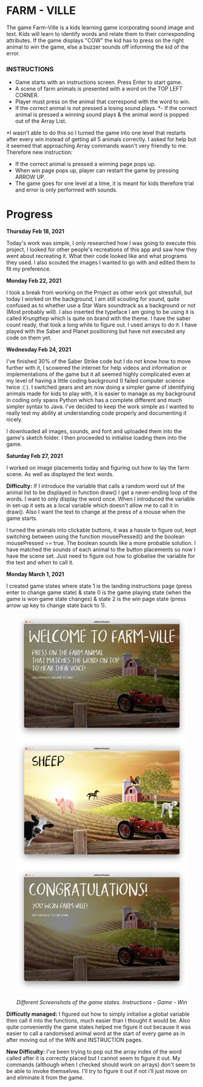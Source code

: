 # FARM - VILLE

The game Farm-Ville is a kids learning game icorporating sound image and text. Kids will learn to identify words and relate them to their corresponding attributes. If the game displays "COW" the kid has to press on the right animal to win the game, else a buzzer sounds off informing the kid of the error.
 
 ### INSTRUCTIONS
 
 - Game starts with an instructions screen. Press Enter to start game.
 - A scene of farm animals is presented with a word on the TOP LEFT CORNER.
 - Player must press on the animal that correspond with the word to win.
 - If the correct animal is not pressed a losing sound plays.
 *- If the correct animal is pressed a winning sound plays & the animal word is popped out of the Array List. 
 
 *I wasn't able to do this so I turned the game into one level that restarts after every win instead of getting all 5 animals correctly. I asked for help but it seemed that approaching Array commands wasn't very friendly to me. Therefore new instruction:
 
 - If the correct animal is pressed a winning page pops up.
 - When win page pops up, player can restart the game by pressing ARROW UP.
 - The game goes for one level at a time, it is meant for kids therefore trial and error is only performed with sounds.

# Progress

**Thursday Feb 18, 2021**

Today's work was simple, I only researched how I was going to execute this project, I looked for other people's recreations of this app and saw how they went about recreating it. What their code looked like and what programs they used. I also scouted the images I wanted to go with and edited them to fit my preference.

**Monday Feb 22, 2021**

I took a break from working on the Project as other work got stressfull, but today I worked on the background, I am still scouting for sound, quite confused as to whether use a Star Wars soundtrack as a background or not (Most probably will). I also inserted the typeface I am going to be using it is called *Krungthep* which is quite on brand with the theme. I have the saber count ready, that took a long while to figure out. I used arrays to do it. I have played with the Saber and Planet positioning but have not executed any code on them yet. 

**Wednesday Feb 24, 2021**

I've finished 30% of the Saber Strike code but I do not know how to move further with it, I scowered the internet for help videos and information or implementations of the game but it all seemed highly complicated even at my level of having a little coding background (I failed computer science twice :( ). I switched gears and am now doing a simpler game of identifying animals made for kids to play with, it is easier to manage as my background in coding only spans Python which has a complete different and much simpler syntax to Java. I've decided to keep the work simple as I wanted to really test my ability at understanding code properly and documenting it nicely.

I downloaded all images, sounds, and font and uploaded them into the game's sketch folder. I then proceeded to initialise loading them into the game.

**Saturday Feb 27, 2021**

I worked on image placements today and figuring out how to lay the farm scene. As well as displayed the text words. 

**Difficulty:** If I introduce the variable that calls a random word out of the animal list to be displayed in function draw() I get a never-ending loop of the words. I want to only display the word once. When I introduced the variable in set-up it sets as a local variable which doesn't allow me to call it in draw(). Also I want the text to change at the press of a mouse when the game starts.

I turned the animals into clickable buttons, it was a hassle to figure out, kept switching between using the function mousePressed() and the boolean mousePressed == true. The boolean sounds like a more probable solution. I have matched the sounds of each animal to the button placements so now I have the scene set. Just need to figure out how to globalise the variable for the text and when to call it.

**Monday March 1, 2021**

I created game states where state 1 is the landing instructions page (press enter to change game state) & state 0 is the game playing state (when the game is won game state changes) & state 2 is the win page state (press arrow up key to change state back to 1).

<p align="center">
  <img src="MEDIA/IMAGES/INSTRUCTIONS.png" height="330">
  <img src="MEDIA/IMAGES/GAME.png" height="330">
  <img src="MEDIA/IMAGES/WIN.png" height="330">
</p>

<p align="center">
<i> Different Screenshots of the game states. Instructions - Game - Win </i>
</p>

**Difficutly managed:** I figured out how to simply initialise a global variable then call it into the functions, much easier than I thought it would be. Also quite conveniently the game states helped me figure it out because it was easier to call a randomised animal word at the start of every game as in after moving out of the WIN and INSTRUCTION pages.

**New Difficulty:** I've been trying to pop out the array index of the word called after it is correctly placed but I cannot seem to figure it out. My commands (although when I checked should work on arrays) don't seem to be able to invoke themselves. I'll try to figure it out if not i'll just move on and eliminate it from the game.


